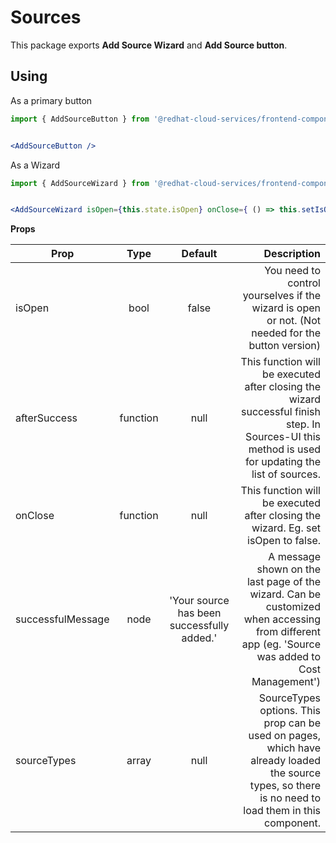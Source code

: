 # Sources

This package exports **Add Source Wizard** and **Add Source button**.
 
## Using

As a primary button

```jsx
import { AddSourceButton } from '@redhat-cloud-services/frontend-components-sources';


<AddSourceButton />
```

As a Wizard

```jsx
import { AddSourceWizard } from '@redhat-cloud-services/frontend-components-sources';


<AddSourceWizard isOpen={this.state.isOpen} onClose={ () => this.setIsOpen(false)/>
```

**Props**


| Prop        | Type           | Default  | Description |
| ------------- |:-------------:| :-----:| ------: |
| isOpen     | bool | false | You need to control yourselves if the wizard is open or not. (Not needed for the button version) |
| afterSuccess     | function | null | This function will be executed after closing the wizard successful finish step. In Sources-UI this method is used for updating the list of sources. |
| onClose     | function | null | This function will be executed after closing the wizard. Eg. set isOpen to false. |
| successfulMessage     | node | 'Your source has been successfully added.' | A message shown on the last page of the wizard. Can be customized when accessing from different app (eg. 'Source was added to Cost Management') |
| sourceTypes     | array | null | SourceTypes options. This prop can be used on pages, which have already loaded the source types, so there is no need to load them in this component. |
